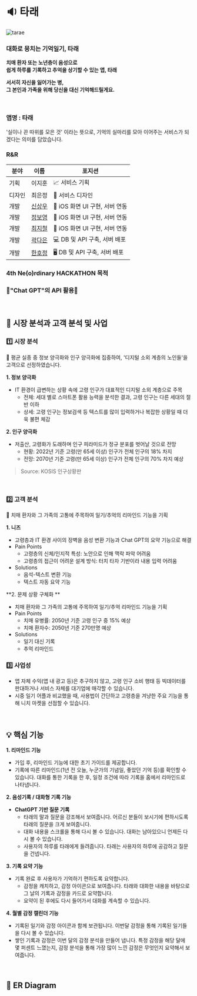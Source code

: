 # 🔉 타래
![tarae](https://github.com/HackathonOteam/O_Server/assets/98451999/024acc33-aa09-4f44-8984-13cb0073cc2a)

### **대화로 뭉치는 기억일기, 타래**

**치매 환자 또는 노년층이 음성으로**
<br>**쉽게 하루를 기록하고 추억을 상기할 수 있는 앱, 타래**

**서서히 자신을 잃어가는 병,**
<br>**그 본인과 가족을 위해 당신을 대신 기억해드릴게요.**

<br>


### 앱명 : 타래

'실이나 끈 따위를 모은 것' 이라는 뜻으로, 기억의 실마리를 모아 이어주는 서비스가 되겠다는 의미를 담았습니다. 


### R&R

| 분야 | 이름 | 포지션 |
| --- | --- | --- |
| 기획 | 이지훈 | 📈 서비스 기획 |
| 디자인 | 최은정 | 📢 서비스 디자인 |
| 개발 | [신상우](https://github.com/iosdevSW) | 🔦 iOS 화면 UI 구현, 서버 연동 |
| 개발 | [정보영](https://github.com/zxcvb2002) | 📱 iOS 화면 UI 구현, 서버 연동 |
| 개발 | [최지철](https://github.com/jife98) | 📱 iOS 화면 UI 구현, 서버 연동 |
| 개발 | [곽다은](https://github.com/daeunkwak) | 💻 DB 및 API 구축, 서버 배포 |
| 개발 | [한호정](https://github.com/hojeong2747) | 🖥️ DB 및 API 구축, 서버 배포 |

### 4th Ne(o)rdinary HACKATHON 목적

### **💭"Chat GPT"의 API 활용💭** ###


<br>


## 🔎 시장 분석과 고객 분석 및 사업

### **1️⃣ 시장 분석** 

📍 평균 실종 중 정보 양극화와 인구 양극화에 집중하여, '디지털 소외 계층의 노인들'을 고객으로 선정하였습니다. 

**1. 정보 양극화**
- IT 환경이 급변하는 상황 속에 고령 인구가 대표적인 디지털 소외 계층으로 주목
    - 전체: 세대 별로 스마트폰 활용 능력을 분석한 결과, 고령 인구는 다른 세대의 절반 이하
    - 상세: 고령 인구는 정보검색 등 텍스트를 많이 입력하거나 복잡한 상황일 때 더욱 불편 체감

**2. 인구 양극화**
- 저출산, 고령화가 도래하며 인구 피라미드가 정규 분포를 벗어날 것으로 전망
    - 현황: 2022년 기준 고령(만 65세 이상) 인구가 전체 인구의 18% 차지
    - 전망: 2070년 기준 고령(만 65세 이상) 인구가 전체 인구의 70% 차지 예상

> Source: KOSIS 인구상황판

<br>

### **2️⃣ 고객 분석** 

📍 치매 환자와 그 가족의 고통에 주목하여 일기/추억의 리마인드 기능을 기획

**1. 니즈**
- 고령층과 IT 환경 사이의 장벽을 음성 변환 기능과 Chat GPT의 요약 기능으로 해결
- Pain Points
    - 고령층의 신체/인지적 특성: 노안으로 인해 맥락 파악 어려움
    - 고령층의 접근이 어려운 설계 방식: 터치 타자 기반이라 내용 입력 어려움
- Solutions
    - 음석-텍스트 변환 기능
    - 텍스트 자동 요약 기능

**2. 문제 상황 구체화 **
- 치매 환자와 그 가족의 고통에 주목하여 일기/추억 리마인드 기능을 기획
- Pain Points
    - 치매 유병률: 2050년 기준 고령 인구 중 15% 예상
    - 치매 환자수: 2050년 기준 270만명 예상
- Solutions
    - 일기 대신 기록
    - 추억 리마인드

### **3️⃣ 사업성** 
- 앱 자체 수익(앱 내 광고 등)은 추구하지 않고, 고령 인구 소비 행태 등 빅데이터를 판대하거나 서비스 자체를 대기업에 매각할 수 있습니다.
- 시중 일기 어플과 비교했을 때, 사용법이 간단하고 고령층을 겨냥한 주요 기능을 통해 니치 마켓을 선점할 수 있습니다.

<br>

## 💡 핵심 기능

**1. 리마인드 기능**
- 가입 후, 리마인드 기능에 대한 초기 가이드를 제공합니다.
- 기록에 따른 리마인드(1년 전 오늘, 누군가의 기념일, 좋았던 기억 등)를 확인할 수 있습니다. 대화를 통한 기록을 한 후, 일정 조건에 따라 기록을 홈에서 리마인드로 나타냅니다.

**2. 음성기록 / 대화형 기록 기능**
- **ChatGPT 기반 질문 기록**
    - 타래의 말과 질문을 강조해서 보여줍니다. 어르신 분들이 보시기에 편하시도록 타래의 질문을 크게 보여줍니다.
    - 대화 내용을 스크롤을 통해 다시 볼 수 있습니다. 대화는 남아있으니 언제든 다시 볼 수 있습니다.
    - 사용자의 하루를 타래에게 들려줍니다. 타래는 사용자의 하루에 공감하고 질문을 건넵니다. 

**3. 기록 요약 기능**
- 기록 완료 후 사용자가 기억하기 편하도록 요약합니다.
    - 감정을 캐치하고, 감정 아이콘으로 보여줍니다. 타래와 대화한 내용을 바탕으로 그 날의 기록과 감정을 카드로 요약합니다.
    - 요약이 된 후에도 다시 들어가서 대화를 계속할 수 있습니다. 

**4. 월별 감정 캘린더 기능**
- 기록된 일기와 감정 아이콘과 함께 보관됩니다. 이번달 감정을 통해 기록된 일기들을 다시 볼 수 있습니다.
- 쌓인 기록과 감정은 이번 달의 감정 분석을 만들어 냅니다. 특정 감정을 해당 달에 몇 퍼센트 느꼈는지, 감정 분석을 통해 가장 많이 느낀 감정은 무엇인지 요약해서 보여줍니다. 

<br>

## 📄 ER Diagram
